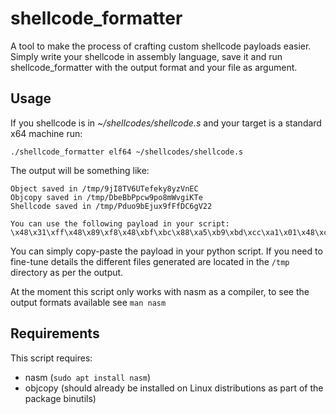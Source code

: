 # shellcode_formatter

A tool to make the process of crafting custom shellcode payloads easier. Simply write your shellcode in assembly language, save it and run shellcode_formatter with the output format and your file as argument.


## Usage

If you shellcode is in *~/shellcodes/shellcode.s* and your target is a standard x64 machine run:
```
./shellcode_formatter elf64 ~/shellcodes/shellcode.s
```
The output will be something like:
```
Object saved in /tmp/9jI8TV6UTefeky8yzVnEC
Objcopy saved in /tmp/DbeBbPpcw9po8mWvgiKTe
Shellcode saved in /tmp/Pduo9bEjux9fFfDC6gV22

You can use the following payload in your script:
\x48\x31\xff\x48\x89\xf8\x48\xbf\xbc\x88\xa5\xb9\xbd\xcc\xa1\x01\x48\xc1\xef\x02\x57\x48\x89\xe7\x50\x50\x57\x48\x89\xe6\xba\x76\x00\x00\x00\x48\x92\x48\xd1\xe8\x0f\x05
```
You can simply copy-paste the payload in your python script. If you need to fine-tune details the different files generated are located in the `/tmp` directory as per the output.

At the moment this script only works with nasm as a compiler, to see the output formats available see `man nasm`

## Requirements

This script requires:
- nasm (`sudo apt install nasm`)
- objcopy (should already be installed on Linux distributions as part of the package binutils)
